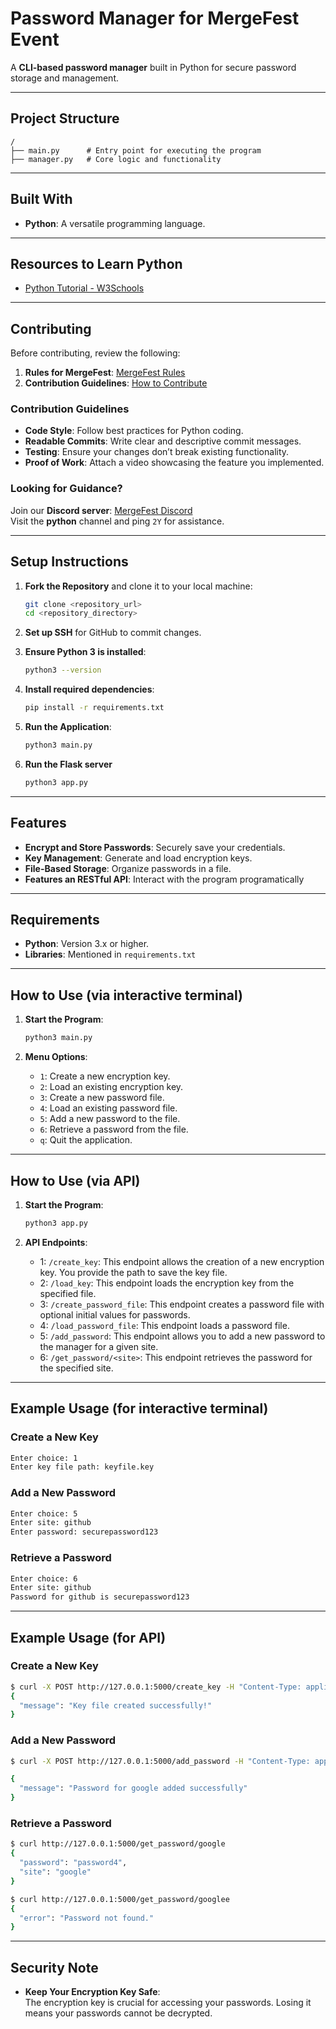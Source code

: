 # Password Manager for MergeFest Event

A **CLI-based password manager** built in Python for secure password storage and management.

---

## Project Structure

```
/
├── main.py      # Entry point for executing the program
├── manager.py   # Core logic and functionality
```

---

## Built With

- **Python**: A versatile programming language.  

---

## Resources to Learn Python

- [Python Tutorial - W3Schools](https://www.w3schools.com/python/)

---

## Contributing  

Before contributing, review the following:  

1. **Rules for MergeFest**: [MergeFest Rules](https://github.com/IMGIITRoorkee/MergeFest-Hacker/blob/main/RULES.md)  
2. **Contribution Guidelines**: [How to Contribute](https://github.com/IMGIITRoorkee/MergeFest-Hacker/blob/main/CONTRIBUTORS.md)  

### Contribution Guidelines  

- **Code Style**: Follow best practices for Python coding.  
- **Readable Commits**: Write clear and descriptive commit messages.  
- **Testing**: Ensure your changes don’t break existing functionality.  
- **Proof of Work**: Attach a video showcasing the feature you implemented.  

### Looking for Guidance?

Join our **Discord server**: [MergeFest Discord](https://discord.gg/aKaEbaVYKf)  
Visit the **python** channel and ping `2Y` for assistance.  

---

## Setup Instructions  

1. **Fork the Repository** and clone it to your local machine:  
    ```bash
    git clone <repository_url>
    cd <repository_directory>
    ```  

2. **Set up SSH** for GitHub to commit changes.  

3. **Ensure Python 3 is installed**:  
    ```bash
    python3 --version
    ```  

4. **Install required dependencies**:  
    ```bash
    pip install -r requirements.txt
    ```  

5. **Run the Application**:  
    ```bash
    python3 main.py
    ```  

6. **Run the Flask server**
    ```bash
    python3 app.py
    ```

---

## Features  

- **Encrypt and Store Passwords**: Securely save your credentials.  
- **Key Management**: Generate and load encryption keys.  
- **File-Based Storage**: Organize passwords in a file.  
- **Features an RESTful API**: Interact with the program programatically

---

## Requirements  

- **Python**: Version 3.x or higher.  
- **Libraries**: Mentioned in  `requirements.txt`

---

## How to Use (via interactive terminal)

1. **Start the Program**:  
    ```bash
    python3 main.py
    ```  

2. **Menu Options**:  
    - `1`: Create a new encryption key.  
    - `2`: Load an existing encryption key.  
    - `3`: Create a new password file.  
    - `4`: Load an existing password file.  
    - `5`: Add a new password to the file.  
    - `6`: Retrieve a password from the file.  
    - `q`: Quit the application.  

---

## How to Use (via API)
1. **Start the Program**:  
    ```bash
    python3 app.py
    ```  

2. **API Endpoints**:  
    - 1: `/create_key`: This endpoint allows the creation of a new encryption key. You provide the path to save the key file.
    - 2: `/load_key`: This endpoint loads the encryption key from the specified file.
    - 3: `/create_password_file`: This endpoint creates a password file with optional initial values for passwords.
    - 4: `/load_password_file`: This endpoint loads a password file.
    - 5: `/add_password`: This endpoint allows you to add a new password to the manager for a given site.
    - 6: `/get_password/<site>`: This endpoint retrieves the password for the specified site.

---

## Example Usage  (for interactive terminal)

### Create a New Key  

```bash
Enter choice: 1
Enter key file path: keyfile.key
```  

### Add a New Password  

```bash
Enter choice: 5
Enter site: github
Enter password: securepassword123
```  

### Retrieve a Password  

```bash
Enter choice: 6
Enter site: github
Password for github is securepassword123
```  

---

## Example Usage  (for API)

### Create a New Key  

```bash
$ curl -X POST http://127.0.0.1:5000/create_key -H "Content-Type: application/json" -d '{"path": "keyfile"}'
{
  "message": "Key file created successfully!"
}
```  

### Add a New Password  

```bash
$ curl -X POST http://127.0.0.1:5000/add_password -H "Content-Type: application/json" -d '{"site": "google", "password": "password4"}'

{
  "message": "Password for google added successfully"
}
```  

### Retrieve a Password  

```bash
$ curl http://127.0.0.1:5000/get_password/google
{
  "password": "password4",
  "site": "google"
}

$ curl http://127.0.0.1:5000/get_password/googlee
{
  "error": "Password not found."
}
```  

---

## Security Note  

- **Keep Your Encryption Key Safe**:  
  The encryption key is crucial for accessing your passwords. Losing it means your passwords cannot be decrypted.  